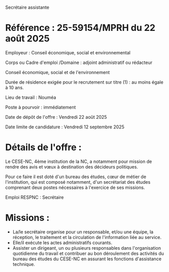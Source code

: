
Secrétaire assistante

# Référence : 25-59154/MPRH du 22 août 2025

Employeur : Conseil économique, social et environnemental

Corps ou Cadre d'emploi /Domaine : adjoint administratif ou rédacteur

Conseil économique, social et de l'environnement

Durée de résidence exigée pour le recrutement sur titre (1) : au moins égale à 10 ans.

Lieu de travail : Nouméa

Poste à pourvoir : immédiatement

Date de dépôt de l'offre : Vendredi 22 août 2025

Date limite de candidature : Vendredi 12 septembre 2025

# Détails de l'offre :

Le CESE-NC, 4ème institution de la NC, a notamment pour mission de rendre des avis et vœux à destination des décideurs politiques.

Pour ce faire il est doté d'un bureau des études, cœur de métier de l'institution, qui est composé notamment, d'un secrétariat des études comprenant deux postes nécessaires à l'exercice de ses missions.

Emploi RESPNC : Secrétaire

# Missions :

- La/le secrétaire organise pour un responsable, et/ou une équipe, la réception, le traitement et la circulation de l'information liée au service.
- Elle/il exécute les actes administratifs courants.
- Assister un dirigeant, un ou plusieurs responsables dans l'organisation quotidienne du travail et contribuer au bon déroulement des activités du bureau des études du CESE-NC en assurant les fonctions d'assistance technique.


